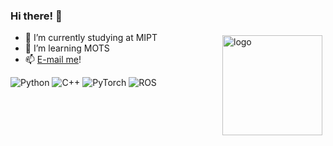 ### Hi there! 👋

<!--
**YoushaaMurhij/YoushaaMurhij** is a ✨ _special_ ✨ repository because its `README.md` (this file) appears on your GitHub profile.

Here are some ideas to get you started:

- 🔭 I’m currently working on ...
- 🌱 I’m currently learning ...
- 👯 I’m looking to collaborate on ...
- 🤔 I’m looking for help with ...
- 💬 Ask me about ...
- 📫 How to reach me: ...
- 😄 Pronouns: ...
- ⚡ Fun fact: ...
-->

<img src="https://github-readme-stats.vercel.app/api?username=youshaamurhij&show_icons=true&theme=gotham" alt="logo" height="160" align="right" style="margin: 5px; margin-bottom: 20px;" />

- 🔭 I’m currently studying at MIPT
- 🌱 I’m learning MOTS
- 📫 [E-mail me](https://youshaamurhij.github.io/#contact)!

![Python](https://img.shields.io/badge/python-3670A0?style=for-the-badge&logo=python&logoColor=ffdd54)
![C++](https://img.shields.io/badge/c++-%2300599C.svg?style=for-the-badge&logo=c%2B%2B&logoColor=white)
![PyTorch](https://img.shields.io/badge/PyTorch-%23EE4C2C.svg?style=for-the-badge&logo=PyTorch&logoColor=white)
![ROS](https://img.shields.io/badge/ros-%230A0FF9.svg?style=for-the-badge&logo=ros&logoColor=white)

<!--
<img src="https://github-profile-trophy.vercel.app/?username=youshaamurhij&theme=flat&column=7" alt="logo" height="160" align="left" style="margin: auto; margin-bottom: 20px;" />
-->
